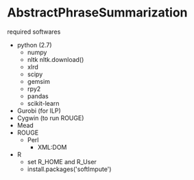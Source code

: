 # AbstractPhraseSummarization

required softwares
* python (2.7)
  * numpy
  * nltk
     nltk.download()
  * xlrd
  * scipy
  * gemsim
  * rpy2
  * pandas
  * scikit-learn
* Gurobi (for ILP)
* Cygwin (to run ROUGE)
* Mead
* ROUGE
  * Perl
    * XML:DOM
* R
  * set R_HOME and R_User
  * install.packages('softImpute')
  
